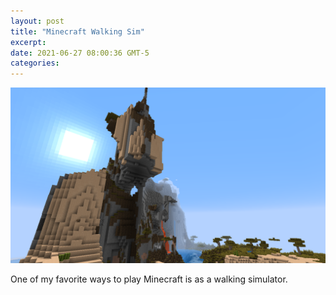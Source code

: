 ```yaml
---
layout: post
title: "Minecraft Walking Sim"
excerpt: 
date: 2021-06-27 08:00:36 GMT-5
categories: 
---
```


![](/assets/2021/06/2021-06-27_10.06.41.png)

One of my favorite ways to play Minecraft is as a walking simulator. 